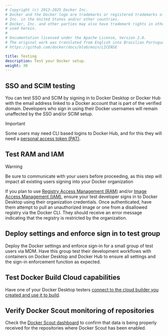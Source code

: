 ```yaml
---
# Copyright (c) 2013-2025 Docker Inc.
# Docker and the Docker logo are trademarks or registered trademarks of Docker,
# Inc. in the United States and/or other countries.
# Docker, Inc. and other parties may also have trademark rights in other terms
# used herein.
#
# Documentation licensed under the Apache License, Version 2.0.
# The original work was translated from English into Brazilian Portuguese.
# https://github.com/docker/docs/blob/main/LICENSE

title: Testing
description: Test your Docker setup.
weight: 30
---
```

## SSO and SCIM testing

You can test SSO and SCIM by signing in to Docker Desktop or Docker Hub with the email address linked to a Docker account that is part of the verified domain. Developers who sign in using their Docker usernames will remain unaffected by the SSO and/or SCIM setup.

> [!IMPORTANT]
>
> Some users may need CLI based logins to Docker Hub, and for this they will need a [personal access token (PAT)](/manuals/security/for-developers/access-tokens.md).

## Test RAM and IAM

> [!WARNING]
> Be sure to communicate with your users before proceeding, as this step will impact all existing users signing into your Docker organization

If you plan to use [Registry Access Management (RAM)](/manuals/security/for-admins/hardened-desktop/registry-access-management.md) and/or [Image Access Management (IAM)](/manuals/security/for-admins/hardened-desktop/image-access-management.md), ensure your test developer signs in to Docker Desktop using their organization credentials. Once authenticated, have them attempt to pull an unauthorized image or one from a disallowed registry via the Docker CLI. They should receive an error message indicating that the registry is restricted by the organization.

## Deploy settings and enforce sign in to test group

Deploy the Docker settings and enforce sign-in for a small group of test users via MDM. Have this group test their development workflows with containers on Docker Desktop and Docker Hub to ensure all settings and the sign-in enforcement function as expected.

## Test Docker Build Cloud capabilities

Have one of your Docker Desktop testers [connect to the cloud builder you created and use it to build](/manuals/build-cloud/usage.md).

## Verify Docker Scout monitoring of repositories

Check the [Docker Scout dashboard](https://scout.docker.com/) to confirm that data is being properly received for the repositories where Docker Scout has been enabled.
